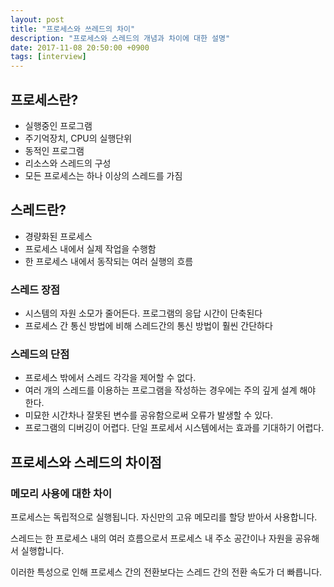 ```yaml
---
layout: post
title: "프로세스와 쓰레드의 차이"
description: "프로세스와 스레드의 개념과 차이에 대한 설명"
date: 2017-11-08 20:50:00 +0900
tags: [interview]
---
```


## 프로세스란?

- 실행중인 프로그램
- 주기억장치, CPU의 실행단위
- 동적인 프로그램
- 리소스와 스레드의 구성
- 모든 프로세스는 하나 이상의 스레드를 가짐

## 스레드란?

- 경량화된 프로세스
- 프로세스 내에서 실제 작업을 수행함
- 한 프로세스 내에서 동작되는 여러 실행의 흐름

### 스레드 장점

- 시스템의 자원 소모가 줄어든다. 프로그램의 응답 시간이 단축된다
- 프로세스 간 통신 방법에 비해 스레드간의 통신 방법이 훨씬 간단하다

### 스레드의 단점

- 프로세스 밖에서 스레드 각각을 제어할 수 없다.
- 여러 개의 스레드를 이용하는 프로그램을 작성하는 경우에는 주의 깊게 설계 해야 한다.
- 미묘한 시간차나 잘못된 변수를 공유함으로써 오류가 발생할 수 있다.
- 프로그램의 디버깅이 어렵다. 단일 프로세서 시스템에서는 효과를 기대하기 어렵다.


## 프로세스와 스레드의 차이점

### 메모리 사용에 대한 차이

프로세스는 독립적으로 실행됩니다. 자신만의 고유 메모리를 할당 받아서 사용합니다.

스레드는 한 프로세스 내의 여러 흐름으로서 프로세스 내 주소 공간이나 자원을 공유해서 실행합니다.

이러한 특성으로 인해 프로세스 간의 전환보다는 스레드 간의 전환 속도가 더 빠릅니다.
